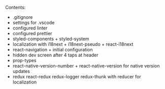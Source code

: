 Contents:

- .gitignore
- settings for .vscode
- configured linter
- configured prettier
- styled-components + styled-system
- localization with i18next + i18next-pseudo + react-i18next
- react-navigation + initial configuration
- hidden dev screen after 4 taps at header
- prop-types
- react-native-version-number + react-native-version for native version updates
- redux react-redux redux-logger redux-thunk with reducer for localization
